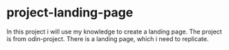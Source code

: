 # project-landing-page
In this project i will use my knowledge to create a landing page. 
The project is from odin-project. There is a landing page, which i need to replicate.